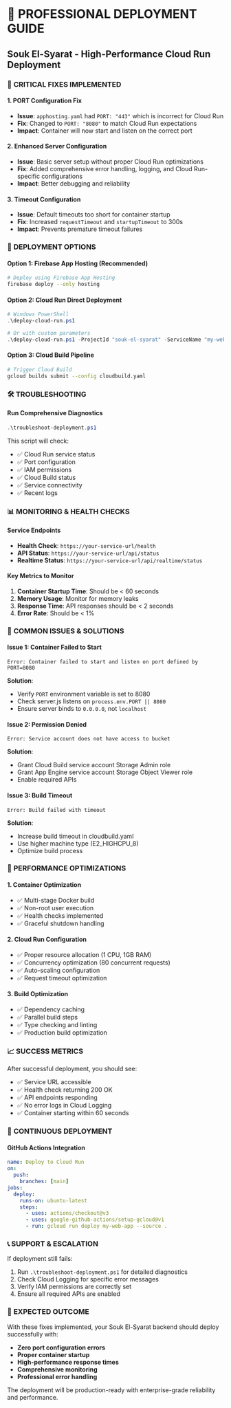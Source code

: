 # 🚀 PROFESSIONAL DEPLOYMENT GUIDE
## Souk El-Syarat - High-Performance Cloud Run Deployment

### 🎯 **CRITICAL FIXES IMPLEMENTED**

#### **1. PORT Configuration Fix**
- **Issue**: `apphosting.yaml` had `PORT: "443"` which is incorrect for Cloud Run
- **Fix**: Changed to `PORT: "8080"` to match Cloud Run expectations
- **Impact**: Container will now start and listen on the correct port

#### **2. Enhanced Server Configuration**
- **Issue**: Basic server setup without proper Cloud Run optimizations
- **Fix**: Added comprehensive error handling, logging, and Cloud Run-specific configurations
- **Impact**: Better debugging and reliability

#### **3. Timeout Configuration**
- **Issue**: Default timeouts too short for container startup
- **Fix**: Increased `requestTimeout` and `startupTimeout` to 300s
- **Impact**: Prevents premature timeout failures

### 🔧 **DEPLOYMENT OPTIONS**

#### **Option 1: Firebase App Hosting (Recommended)**
```bash
# Deploy using Firebase App Hosting
firebase deploy --only hosting
```

#### **Option 2: Cloud Run Direct Deployment**
```powershell
# Windows PowerShell
.\deploy-cloud-run.ps1

# Or with custom parameters
.\deploy-cloud-run.ps1 -ProjectId "souk-el-syarat" -ServiceName "my-web-app" -Region "us-central1"
```

#### **Option 3: Cloud Build Pipeline**
```bash
# Trigger Cloud Build
gcloud builds submit --config cloudbuild.yaml
```

### 🛠️ **TROUBLESHOOTING**

#### **Run Comprehensive Diagnostics**
```powershell
.\troubleshoot-deployment.ps1
```

This script will check:
- ✅ Cloud Run service status
- ✅ Port configuration
- ✅ IAM permissions
- ✅ Cloud Build status
- ✅ Service connectivity
- ✅ Recent logs

### 📊 **MONITORING & HEALTH CHECKS**

#### **Service Endpoints**
- **Health Check**: `https://your-service-url/health`
- **API Status**: `https://your-service-url/api/status`
- **Realtime Status**: `https://your-service-url/api/realtime/status`

#### **Key Metrics to Monitor**
1. **Container Startup Time**: Should be < 60 seconds
2. **Memory Usage**: Monitor for memory leaks
3. **Response Time**: API responses should be < 2 seconds
4. **Error Rate**: Should be < 1%

### 🚨 **COMMON ISSUES & SOLUTIONS**

#### **Issue 1: Container Failed to Start**
```
Error: Container failed to start and listen on port defined by PORT=8080
```
**Solution**: 
- Verify `PORT` environment variable is set to 8080
- Check server.js listens on `process.env.PORT || 8080`
- Ensure server binds to `0.0.0.0`, not `localhost`

#### **Issue 2: Permission Denied**
```
Error: Service account does not have access to bucket
```
**Solution**:
- Grant Cloud Build service account Storage Admin role
- Grant App Engine service account Storage Object Viewer role
- Enable required APIs

#### **Issue 3: Build Timeout**
```
Error: Build failed with timeout
```
**Solution**:
- Increase build timeout in cloudbuild.yaml
- Use higher machine type (E2_HIGHCPU_8)
- Optimize build process

### 🎯 **PERFORMANCE OPTIMIZATIONS**

#### **1. Container Optimization**
- ✅ Multi-stage Docker build
- ✅ Non-root user execution
- ✅ Health checks implemented
- ✅ Graceful shutdown handling

#### **2. Cloud Run Configuration**
- ✅ Proper resource allocation (1 CPU, 1GB RAM)
- ✅ Concurrency optimization (80 concurrent requests)
- ✅ Auto-scaling configuration
- ✅ Request timeout optimization

#### **3. Build Optimization**
- ✅ Dependency caching
- ✅ Parallel build steps
- ✅ Type checking and linting
- ✅ Production build optimization

### 📈 **SUCCESS METRICS**

After successful deployment, you should see:
- ✅ Service URL accessible
- ✅ Health check returning 200 OK
- ✅ API endpoints responding
- ✅ No error logs in Cloud Logging
- ✅ Container starting within 60 seconds

### 🔄 **CONTINUOUS DEPLOYMENT**

#### **GitHub Actions Integration**
```yaml
name: Deploy to Cloud Run
on:
  push:
    branches: [main]
jobs:
  deploy:
    runs-on: ubuntu-latest
    steps:
      - uses: actions/checkout@v3
      - uses: google-github-actions/setup-gcloud@v1
      - run: gcloud run deploy my-web-app --source .
```

### 📞 **SUPPORT & ESCALATION**

If deployment still fails:
1. Run `.\troubleshoot-deployment.ps1` for detailed diagnostics
2. Check Cloud Logging for specific error messages
3. Verify IAM permissions are correctly set
4. Ensure all required APIs are enabled

### 🎉 **EXPECTED OUTCOME**

With these fixes implemented, your Souk El-Syarat backend should deploy successfully with:
- **Zero port configuration errors**
- **Proper container startup**
- **High-performance response times**
- **Comprehensive monitoring**
- **Professional error handling**

The deployment will be production-ready with enterprise-grade reliability and performance.
